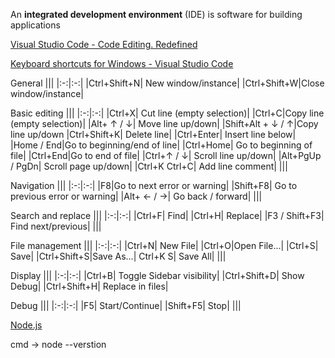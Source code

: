 An **integrated development environment** (IDE) is software for building applications

[Visual Studio Code - Code Editing. Redefined](https://code.visualstudio.com/)

[Keyboard shortcuts for Windows - Visual Studio Code](https://code.visualstudio.com/shortcuts/keyboard-shortcuts-windows.pdf)



General
|||
|:-:|:-:|
|Ctrl+Shift+N| New window/instance|
|Ctrl+Shift+W|Close window/instance|

Basic editing
|||
|:-:|:-:|
|Ctrl+X| Cut line (empty selection)|
|Ctrl+C|Copy line (empty selection)| 
|Alt+ ↑ / ↓| Move line up/down|
|Shift+Alt + ↓ / ↑|Copy line up/down 
|Ctrl+Shift+K| Delete line|
|Ctrl+Enter| Insert line below|
|Home / End|Go to beginning/end of line|
|Ctrl+Home| Go to beginning of file|
|Ctrl+End|Go to end of file|
|Ctrl+↑ / ↓| Scroll line up/down|
|Alt+PgUp / PgDn| Scroll page up/down|
|Ctrl+K Ctrl+C| Add line comment|
|||

Navigation
|||
|:-:|:-:|
|F8|Go to next error or warning|
|Shift+F8| Go to previous error or warning|
|Alt+ ← / →| Go back / forward|
|||

Search and replace
|||
|:-:|:-:|
|Ctrl+F| Find|
|Ctrl+H| Replace|
|F3 / Shift+F3| Find next/previous|
|||


File management
|||
|:-:|:-:|
|Ctrl+N| New File|
|Ctrl+O|Open File...| 
|Ctrl+S| Save|
|Ctrl+Shift+S|Save As...|
Ctrl+K S| Save All|
|||


Display
|||
|:-:|:-:|
|Ctrl+B| Toggle Sidebar visibility|
|Ctrl+Shift+D| Show Debug|
|Ctrl+Shift+H| Replace in files|

Debug
|||
|:-:|:-:|
|F5| Start/Continue| 
|Shift+F5| Stop|
|||



[Node.js](https://nodejs.org/en/)

cmd -> node --verstion
